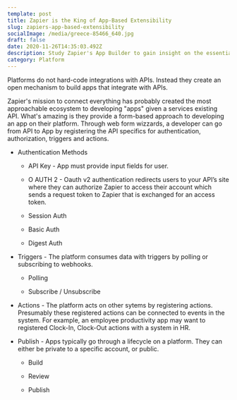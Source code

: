 ```yaml
---
template: post
title: Zapier is the King of App-Based Extensibility
slug: zapiers-app-based-extensibility
socialImage: /media/greece-85466_640.jpg
draft: false
date: 2020-11-26T14:35:03.492Z
description: Study Zapier's App Builder to gain insight on the essential components required to go from API to App.
category: Platform
---
```


Platforms do not hard-code integrations with APIs.  Instead they create an open mechanism to build apps that integrate with APIs.

Zapier's mission to connect everything has probably created the most approachable ecosystem to developing "apps" given a services existing API.  What's amazing is they provide a form-based approach to developing an app on their platform.  Through web form wizzards, a developer can go from API to App by registering the API specifics for authentication, authorization, triggers and actions.

* Authentication Methods

  * API Key - App must provide input fields for user.

  * O AUTH 2 - Oauth v2 authentication redirects users to your API’s site where they can authorize Zapier to access their account which sends a request token to Zapier that is exchanged for an access token.

  * Session Auth

  * Basic Auth

  * Digest Auth

* Triggers - The platform consumes data with triggers by polling or subscribing to webhooks.

  * Polling

  * Subscribe / Unsubscribe 

* Actions - The platform acts on other sytems by registering actions.  Presumably these registered actions can be connected to events in the system.  For example, an employee productivity app may want to registered Clock-In, Clock-Out actions with a system in HR.

* Publish - Apps typically go through a lifecycle on a platform.  They can either be private to a specific account, or public.

  * Build

  * Review

  * Publish
  